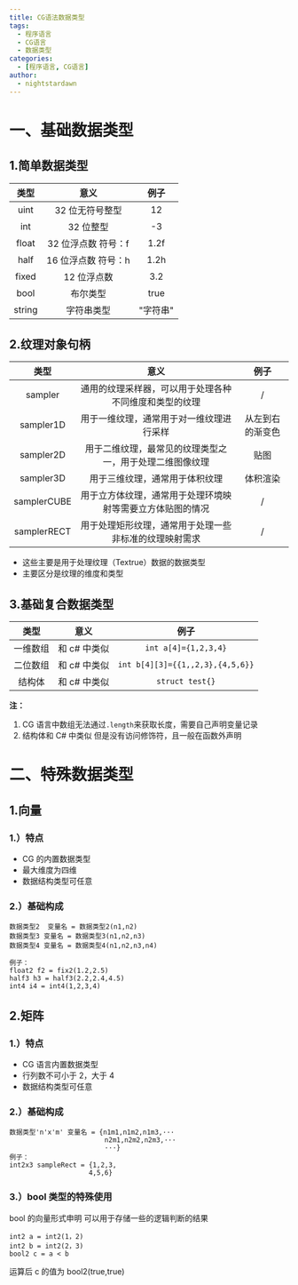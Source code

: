 ```yaml
---
title: CG语法数据类型
tags:
  - 程序语言
  - CG语言
  - 数据类型
categories:
  - [程序语言, CG语言]
author:
  - nightstardawn
---
```


# 一、基础数据类型

## 1.简单数据类型

|  类型  |        意义         |   例子   |
| :----: | :-----------------: | :------: |
|  uint  |   32 位无符号整型   |    12    |
|  int   |      32 位整型      |    -3    |
| float  | 32 位浮点数 符号：f |   1.2f   |
|  half  | 16 位浮点数 符号：h |   1.2h   |
| fixed  |     12 位浮点数     |   3.2    |
|  bool  |      布尔类型       |   true   |
| string |     字符串类型      | "字符串" |

## 2.纹理对象句柄

|    类型     |                            意义                            |       例子       |
| :---------: | :--------------------------------------------------------: | :--------------: |
|   sampler   |   通用的纹理采样器，可以用于处理各种不同维度和类型的纹理   |        /         |
|  sampler1D  |          用于一维纹理，通常用于对一维纹理进行采样          | 从左到右的渐变色 |
|  sampler2D  |  用于二维纹理，最常见的纹理类型之一，用于处理二维图像纹理  |       贴图       |
|  sampler3D  |               用于三维纹理，通常用于体积纹理               |     体积渲染     |
| samplerCUBE | 用于立方体纹理，通常用于处理环境映射等需要立方体贴图的情况 |        /         |
| samplerRECT |   用于处理矩形纹理，通常用于处理一些非标准的纹理映射需求   |        /         |

- 这些主要是用于处理纹理（Textrue）数据的数据类型
- 主要区分是纹理的维度和类型

## 3.基础复合数据类型

|   类型   |     意义     |               例子               |
| :------: | :----------: | :------------------------------: |
| 一维数组 | 和 c# 中类似 |       `int a[4]={1,2,3,4}`       |
| 二位数组 | 和 c# 中类似 | `int b[4][3]={{1,,2,3},{4,5,6}}` |
|  结构体  | 和 c# 中类似 |         `struct test{}`          |

**注：**

1. CG 语言中数组无法通过`.length`来获取长度，需要自己声明变量记录
2. 结构体和 C# 中类似 但是没有访问修饰符，且一般在函数外声明

# 二、特殊数据类型

## 1.向量

### 1.）特点

- CG 的内置数据类型
- 最大维度为四维
- 数据结构类型可任意

### 2.）基础构成

```
数据类型2  变量名 = 数据类型2(n1,n2)
数据类型3 变量名 = 数据类型3(n1,n2,n3)
数据类型4 变量名 = 数据类型4(n1,n2,n3,n4)

例子：
float2 f2 = fix2(1.2,2.5)
half3 h3 = half3(2.2,2.4,4.5)
int4 i4 = int4(1,2,3,4)
```

## 2.矩阵

### 1.）特点

- CG 语言内置数据类型
- 行列数不可小于 2，大于 4
- 数据结构类型可任意

### 2.）基础构成

```
数据类型'n'x'm' 变量名 = {n1m1,n1m2,n1m3,···
                        n2m1,n2m2,n2m3,···
                        ···}
例子：
int2x3 sampleRect = {1,2,3,
                    4,5,6}
```

### 3.）bool 类型的特殊使用

bool 的向量形式申明
可以用于存储一些的逻辑判断的结果

```
int2 a = int2(1，2)
int2 b = int2(2，3)
bool2 c = a < b
```

运算后 c 的值为 bool2(true,true)
